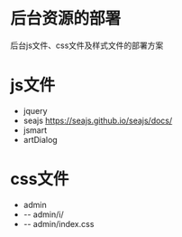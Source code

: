 # 后台资源的部署
后台js文件、css文件及样式文件的部署方案
# js文件
- jquery
- seajs https://seajs.github.io/seajs/docs/
- jsmart
- artDialog
# css文件
- admin
- -- admin/i/
- -- admin/index.css
